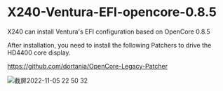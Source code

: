 # X240-Ventura-EFI-opencore-0.8.5

X240 can install Ventura's EFI configuration based on OpenCore 0.8.5

After installation, you need to install the following Patchers to drive the HD4400 core display.

https://github.com/dortania/OpenCore-Legacy-Patcher

![截屏2022-11-05 22 50 32](https://user-images.githubusercontent.com/59724637/200126013-4f182632-a42d-40f7-85a3-edbbdfe62595.png)
